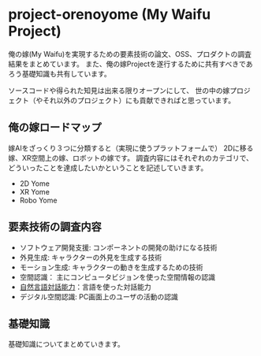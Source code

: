 # project-orenoyome (My Waifu Project)
俺の嫁(My Waifu)を実現するための要素技術の論文、OSS、プロダクトの調査結果をまとめています。
また、俺の嫁Projectを遂行するために共有すべきであろう基礎知識も共有しています。

ソースコードや得られた知見は出来る限りオープンにして、
世の中の嫁プロジェクト（やそれ以外のプロジェクト）にも貢献できればと思っています。

## 俺の嫁ロードマップ
嫁AIをざっくり３つに分類すると（実現に使うプラットフォームで）
2Dに移る嫁、XR空間上の嫁、ロボットの嫁です。
調査内容にはそれぞれのカテゴリで、どういったことを達成したいかということを記述していきます。

* 2D Yome
* XR Yome
* Robo Yome

## 要素技術の調査内容

* ソフトウェア開発支援: コンポーネントの開発の助けになる技術
* 外見生成: キャラクターの外見を生成する技術
* モーション生成: キャラクターの動きを生成するための技術
* 空間認識： 主にコンピュータビジョンを使った空間情報の認識
* [自然言語対話能力](language_understanding.md)：言語を使った対話能力
* デジタル空間認識: PC画面上のユーザの活動の認識

## 基礎知識
基礎知識についてまとめていきます。
